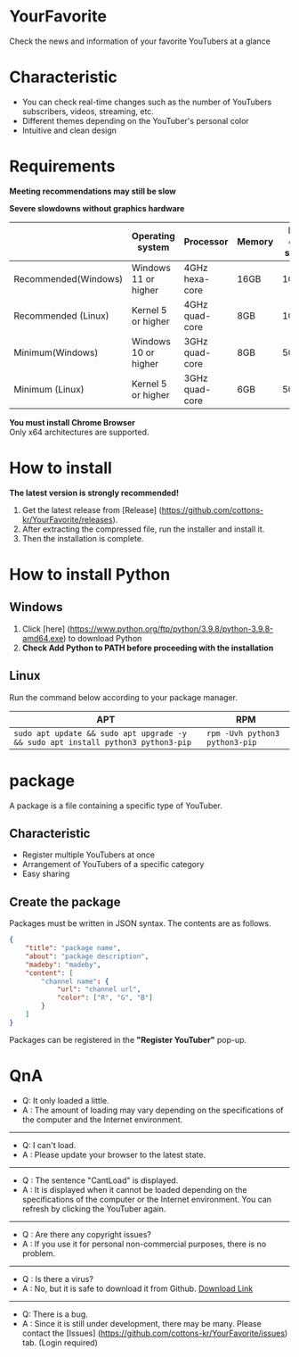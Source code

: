 # YourFavorite
Check the news and information of your favorite YouTubers at a glance

# Characteristic
* You can check real-time changes such as the number of YouTubers subscribers, videos, streaming, etc.
* Different themes depending on the YouTuber's personal color
* Intuitive and clean design

# Requirements
**Meeting recommendations may still be slow**

**Severe slowdowns without graphics hardware**

||Operating system|Processor|Memory|Free disk space|Internet speed|
|-|-|-|-|-|-|
|Recommended(Windows)|Windows 11 or higher|4GHz hexa-core|16GB|1GB|100Mbps|
|Recommended (Linux)|Kernel 5 or higher|4GHz quad-core|8GB|1GB|100Mbps|
|Minimum(Windows)|Windows 10 or higher|3GHz quad-core|8GB|500MB|50Mbps|
|Minimum (Linux)|Kernel 5 or higher|3GHz quad-core|6GB|500MB|50Mbps|

**You must install Chrome Browser**<br>
Only x64 architectures are supported.

# How to install
**The latest version is strongly recommended!**

1. Get the latest release from [Release] (https://github.com/cottons-kr/YourFavorite/releases).
2. After extracting the compressed file, run the installer and install it.
3. Then the installation is complete.

# How to install Python
## Windows
1. Click [here] (https://www.python.org/ftp/python/3.9.8/python-3.9.8-amd64.exe) to download Python
2. **Check Add Python to PATH before proceeding with the installation**

## Linux
Run the command below according to your package manager.

|APT|RPM|
|-|-|
|```sudo apt update && sudo apt upgrade -y && sudo apt install python3 python3-pip```|```rpm -Uvh python3 python3-pip```|

# package
A package is a file containing a specific type of YouTuber.

## Characteristic
- Register multiple YouTubers at once
- Arrangement of YouTubers of a specific category
- Easy sharing

## Create the package
Packages must be written in JSON syntax. The contents are as follows.
```json
{
    "title": "package name",
    "about": "package description",
    "madeby": "madeby",
    "content": [
        "channel name": {
            "url": "channel url",
            "color": ["R", "G", "B"]
        }
    ]
}
```
Packages can be registered in the **"Register YouTuber"** pop-up.

# QnA
- Q: It only loaded a little.
- A : The amount of loading may vary depending on the specifications of the computer and the Internet environment.
-----
- Q: I can't load.
- A : Please update your browser to the latest state.
-----
- Q : The sentence "CantLoad" is displayed.
- A : It is displayed when it cannot be loaded depending on the specifications of the computer or the Internet environment. You can refresh by clicking the YouTuber again.
-----
- Q : Are there any copyright issues?
- A : If you use it for personal non-commercial purposes, there is no problem.
-----
- Q : Is there a virus?
- A : No, but it is safe to download it from Github. [Download Link](https://github.com/cottons-kr/YourFavorite/releases)
-----
- Q: There is a bug.
- A : Since it is still under development, there may be many. Please contact the [Issues] (https://github.com/cottons-kr/YourFavorite/issues) tab. (Login required)
